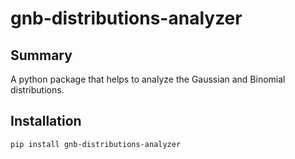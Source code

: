 # gnb-distributions-analyzer

## Summary

A python package that helps to analyze the Gaussian and Binomial distributions.

## Installation

```bash
pip install gnb-distributions-analyzer
```